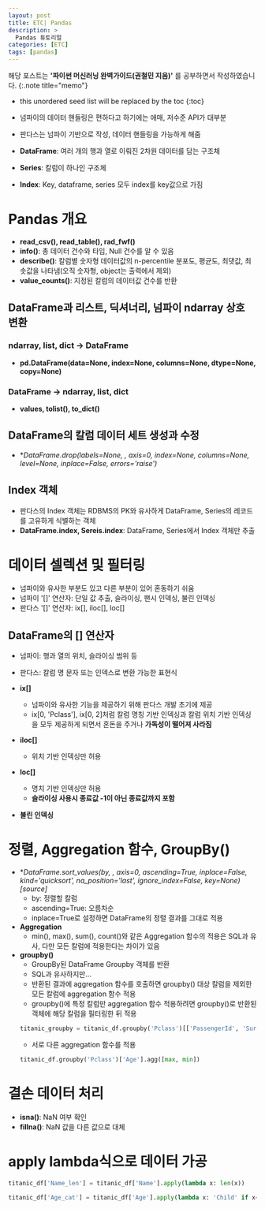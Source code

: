 ```yaml
---
layout: post
title: ETC| Pandas
description: > 
  Pandas 튜토리얼
categories: [ETC]
tags: [pandas]
---
```


해당 포스트는 **'파이썬 머신러닝 완벽가이드(권철민 지음)'** 를 공부하면서 작성하였습니다.
{:.note title="memo"}

* this unordered seed list will be replaced by the toc
{:toc}

- 넘파이의 데이터 핸들링은 편하다고 하기에는 애매, 저수준 API가 대부분
- 판다스는 넘파이 기반으로 작성, 데이터 핸들링을 가능하게 해줌

- **DataFrame**: 여러 개의 행과 열로 이뤄진 2차원 데이터를 담는 구조체
- **Series**: 칼럼이 하나인 구조체
- **Index**: Key, dataframe, series 모두 index를 key값으로 가짐

# Pandas 개요
- **read_csv(), read_table(), rad_fwf()**
- **info()**: 총 데이터 건수와 타입, Null 건수를 알 수 있음
- **describe()**: 칼럼별 숫자형 데이터값의 n-percentile 분포도, 평균도, 최댓값, 최솟값을 나타냄(오직 숫자형, object는 출력에서 제외)
- **value_counts()**: 지정된 칼럼의 데이터값 건수를 반환

## DataFrame과 리스트, 딕셔너리, 넘파이 ndarray 상호 변환
### ndarray, list, dict -> DataFrame
- **pd.DataFrame(data=None, index=None, columns=None, dtype=None, copy=None)**

### DataFrame -> ndarray, list, dict
- **values, tolist(), to_dict()**

## DataFrame의 칼럼 데이터 세트 생성과 수정
- **DataFrame.drop(labels=None, *, axis=0, index=None, columns=None, level=None, inplace=False, errors='raise')**

## Index 객체
- 판다스의 Index 객체는 RDBMS의 PK와 유사하게 DataFrame, Series의 레코드를 고유하게 식별하는 객체
- **DataFrame.index, Sereis.index**: DataFrame, Series에서 Index 객체만 추출

# 데이터 셀렉션 및 필터링
- 넘파이와 유사한 부분도 있고 다른 부분이 있어 혼동하기 쉬움
- 넘파이 '[]' 연산자: 단일 값 추출, 슬라이싱, 팬시 인덱싱, 불린 인덱싱
- 판다스 '[]' 연산자: ix[], iloc[], loc[]

## DataFrame의 [] 연산자
- 넘파이: 행과 열의 위치, 슬라이싱 범위 등
- 판다스: 칼럼 명 문자 또는 인덱스로 변환 가능한 표현식

- **ix[]**
    - 넘파이와 유사한 기능을 제공하기 위해 판다스 개발 초기에 제공
    - ix[0, 'Pclass'], ix[0, 2]처럼 칼럼 명칭 기반 인덱싱과 칼럼 위치 기반 인덱싱을 모두 제공하게 되면서 혼돈을 주거나 **가독성이 떨어져 사라짐**

- **iloc[]**
    - 위치 기반 인덱싱만 허용

- **loc[]**
    - 명치 기반 인덱싱만 허용
    - **슬라이싱 사용시 종료값 -1이 아닌 종료값까지 포함**

- **불린 인덱싱**

# 정렬, Aggregation 함수, GroupBy()
- **DataFrame.sort_values(by, *, axis=0, ascending=True, inplace=False, kind='quicksort', na_position='last', ignore_index=False, key=None)[source]**
    - by: 정렬할 칼럼
    - ascending=True: 오름차순
    - inplace=True로 설정하면 DataFrame의 정렬 결과를 그대로 적용
- **Aggregation**
    - min(), max(), sum(), count()와 같은 Aggregation 함수의 적용은 SQL과 유사, 다만 모든 칼럼에 적용한다는 차이가 있음
- **groupby()**
    - GroupBy된 DataFrame Groupby 객체를 반환
    - SQL과 유사하지만...
    - 반환된 결과에 aggregation 함수를 호출하면 groupby() 대상 칼럼을 제외한 모든 칼럼에 aggregation 함수 적용
    - groupby()에 특정 칼럼만 aggregation 함수 적용하려면 groupby()로 반환된 객체에 해당 칼럼을 필터링한 뒤 적용
    ```python
    titanic_groupby = titanic_df.groupby('Pclass')[['PassengerId', 'Survived']].count()
    ```
    - 서로 다른 aggregation 함수를 적용
    ```python
    titanic_df.groupby('Pclass')['Age'].agg([max, min])
    ```

# 결손 데이터 처리
- **isna()**: NaN 여부 확인
- **fillna()**: NaN 값을 다른 값으로 대체

# apply lambda식으로 데이터 가공
```python
titanic_df['Name_len'] = titanic_df['Name'].apply(lambda x: len(x))

titanic_df['Age_cat'] = titanic_df['Age'].apply(lambda x: 'Child' if x<=15 else ('Adult' if x<=60 else 'Elderly'))
```